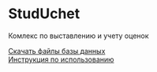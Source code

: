 # StudUchet
Комлекс по выставлению и учету оценок

<a href="https://drive.google.com/drive/folders/1UkeHmo-AAMjju2xvBYPQ9FSHZT2TVYud?usp=sharing">Скачать файлы базы данных</a><br>
<a href="https://docs.google.com/document/d/1V118T5CZWMsMZulW9uWS4l3KlutdyWuVE93XQDzx9tI/edit?usp=sharing">Инструкция по использованию</a>
